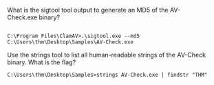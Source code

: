 What is the sigtool tool output to generate an MD5 of the AV-Check.exe binary?
```

C:\Program Files\ClamAV>.\sigtool.exe --md5 C:\Users\thm\Desktop\Samples\AV-Check.exe
```

Use the strings tool to list all human-readable strings of the AV-Check binary. What is the flag?

```
C:\Users\thm\Desktop\Samples>strings AV-Check.exe | findstr "THM"
```